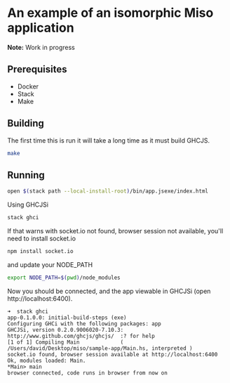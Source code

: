 An example of an isomorphic Miso application
============================================

**Note:** Work in progress

Prerequisites
-------------
* Docker
* Stack
* Make

Building
--------
The first time this is run it will take a long time as it must build GHCJS.

```bash
make
```

Running
-------
```bash
open $(stack path --local-install-root)/bin/app.jsexe/index.html
```

Using GHCJSi

```bash
stack ghci
```

If that warns with socket.io not found, browser session not available, you'll need to install socket.io

```bash
npm install socket.io
```

and update your NODE_PATH

```bash
export NODE_PATH=$(pwd)/node_modules
```

Now you should be connected, and the app viewable in GHCJSi (open http://localhost:6400).

```
➜  stack ghci
app-0.1.0.0: initial-build-steps (exe)
Configuring GHCi with the following packages: app
GHCJSi, version 0.2.0.9006020-7.10.3: http://www.github.com/ghcjs/ghcjs/  :? for help
[1 of 1] Compiling Main             ( /Users/david/Desktop/miso/sample-app/Main.hs, interpreted )
socket.io found, browser session available at http://localhost:6400
Ok, modules loaded: Main.
*Main> main
browser connected, code runs in browser from now on
```
